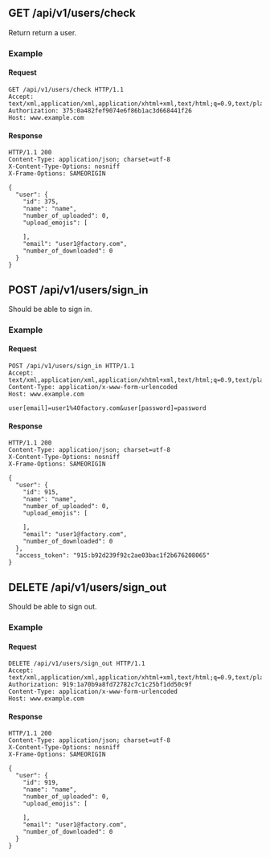 ## GET /api/v1/users/check
Return return a user.

### Example

#### Request
```
GET /api/v1/users/check HTTP/1.1
Accept: text/xml,application/xml,application/xhtml+xml,text/html;q=0.9,text/plain;q=0.8,image/png,*/*;q=0.5
Authorization: 375:0a482fef9074e6f86b1ac3d668441f26
Host: www.example.com
```

#### Response
```
HTTP/1.1 200
Content-Type: application/json; charset=utf-8
X-Content-Type-Options: nosniff
X-Frame-Options: SAMEORIGIN

{
  "user": {
    "id": 375,
    "name": "name",
    "number_of_uploaded": 0,
    "upload_emojis": [

    ],
    "email": "user1@factory.com",
    "number_of_downloaded": 0
  }
}
```

## POST /api/v1/users/sign_in
Should be able to sign in.

### Example

#### Request
```
POST /api/v1/users/sign_in HTTP/1.1
Accept: text/xml,application/xml,application/xhtml+xml,text/html;q=0.9,text/plain;q=0.8,image/png,*/*;q=0.5
Content-Type: application/x-www-form-urlencoded
Host: www.example.com

user[email]=user1%40factory.com&user[password]=password
```

#### Response
```
HTTP/1.1 200
Content-Type: application/json; charset=utf-8
X-Content-Type-Options: nosniff
X-Frame-Options: SAMEORIGIN

{
  "user": {
    "id": 915,
    "name": "name",
    "number_of_uploaded": 0,
    "upload_emojis": [

    ],
    "email": "user1@factory.com",
    "number_of_downloaded": 0
  },
  "access_token": "915:b92d239f92c2ae03bac1f2b676208065"
}
```

## DELETE /api/v1/users/sign_out
Should be able to sign out.

### Example

#### Request
```
DELETE /api/v1/users/sign_out HTTP/1.1
Accept: text/xml,application/xml,application/xhtml+xml,text/html;q=0.9,text/plain;q=0.8,image/png,*/*;q=0.5
Authorization: 919:1a70b9a8fd72782c7c1c25bf1dd50c9f
Content-Type: application/x-www-form-urlencoded
Host: www.example.com
```

#### Response
```
HTTP/1.1 200
Content-Type: application/json; charset=utf-8
X-Content-Type-Options: nosniff
X-Frame-Options: SAMEORIGIN

{
  "user": {
    "id": 919,
    "name": "name",
    "number_of_uploaded": 0,
    "upload_emojis": [

    ],
    "email": "user1@factory.com",
    "number_of_downloaded": 0
  }
}
```
